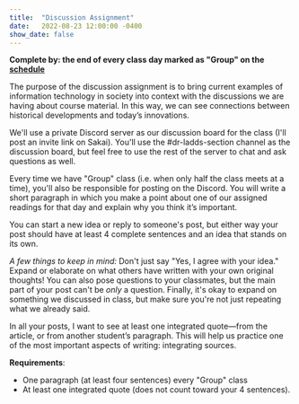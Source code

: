 ```yaml
---
title:  "Discussion Assignment"
date:   2022-08-23 12:00:00 -0400
show_date: false
---
```

**Complete by: the end of every class day marked as "Group" on the [schedule](/CIS100/schedule)**

The purpose of the discussion assignment is to bring current examples of information technology in society into context with the discussions we are having about course material. In this way, we can see connections between historical developments and today’s innovations.

We'll use a private Discord server as our discussion board for the class (I'll post an invite link on Sakai). You'll use the #dr-ladds-section channel as the discussion board, but feel free to use the rest of the server to chat and ask questions as well.

Every time we have "Group" class (i.e. when only half the class meets at a time), you'll also be responsible for posting on the Discord. You will write a short paragraph in which you make a point about one of our assigned readings for that day and explain why you think it’s important.

You can start a new idea or reply to someone's post, but either way your post should have at least 4 complete sentences and an idea that stands on its own.

*A few things to keep in mind:* Don't just say "Yes, I agree with your idea." Expand or elaborate on what others have written with your own original thoughts! You can also pose questions to your classmates, but the main part of your post can't be *only* a question. Finally, it's okay to expand on something we discussed in class, but make sure you're not just repeating what we already said.

In all your posts, I want to see at least one integrated quote—from the article, or from another student’s paragraph. This will help us practice one of the most important aspects of writing: integrating sources.

**Requirements**:

- One paragraph (at least four sentences) every "Group" class
- At least one integrated quote (does not count toward your 4 sentences).
